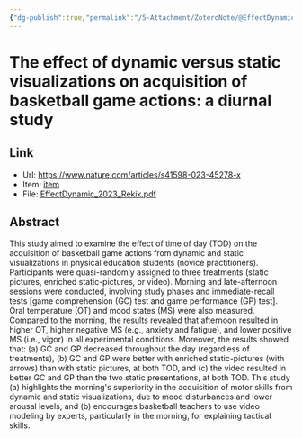 ```yaml
---
{"dg-publish":true,"permalink":"/5-Attachment/ZoteroNote/@EffectDynamic_2023_Rekik/","title":"The effect of dynamic versus static visualizations on acquisition of basketball game actions: a diurnal study"}
---
```


# The effect of dynamic versus static visualizations on acquisition of basketball game actions: a diurnal study
## Link
- Url: https://www.nature.com/articles/s41598-023-45278-x
- Item: [item](zotero://select/library/items/SVZWDV4R)
- File: [EffectDynamic_2023_Rekik.pdf](zotero://open-pdf/library/items/PNS8DNEY)
## Abstract
This study aimed to examine the effect of time of day (TOD) on the acquisition of basketball game actions from dynamic and static visualizations in physical education students (novice practitioners). Participants were quasi-randomly assigned to three treatments (static pictures, enriched static-pictures, or video). Morning and late-afternoon sessions were conducted, involving study phases and immediate-recall tests [game comprehension (GC) test and game performance (GP) test]. Oral temperature (OT) and mood states (MS) were also measured. Compared to the morning, the results revealed that afternoon resulted in higher OT, higher negative MS (e.g., anxiety and fatigue), and lower positive MS (i.e., vigor) in all experimental conditions. Moreover, the results showed that: (a) GC and GP decreased throughout the day (regardless of treatments), (b) GC and GP were better with enriched static-pictures (with arrows) than with static pictures, at both TOD, and (c) the video resulted in better GC and GP than the two static presentations, at both TOD. This study (a) highlights the morning's superiority in the acquisition of motor skills from dynamic and static visualizations, due to mood disturbances and lower arousal levels, and (b) encourages basketball teachers to use video modeling by experts, particularly in the morning, for explaining tactical skills.